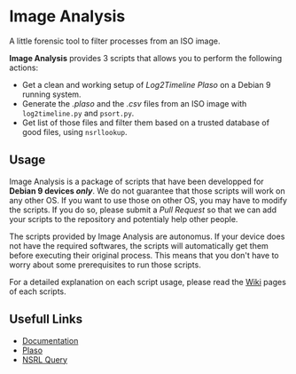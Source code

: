 # Image Analysis
A little forensic tool to filter processes from an ISO image.

**Image Analysis** provides 3 scripts that allows you to perform the following actions:
- Get a clean and working setup of *Log2Timeline Plaso* on a Debian 9 running system.
- Generate the *.plaso* and the *.csv* files from an ISO image with `log2timeline.py` and `psort.py`.
- Get list of those files and filter them based on a trusted database of good files, using `nsrllookup`.

Usage
-
Image Analysis is a package of scripts that have been developped for **Debian 9 devices *only***. We do not guarantee that those scripts will work on any other OS. If you want to use those on other OS, you may have to modify the scripts. If you do so, please submit a *Pull Request* so that we can add your scripts to the repository and potentialy help other people.

The scripts provided by Image Analysis are autonomus. If your device does not have the required softwares, the scripts will automatically get them before executing their original process. This means that you don't have to worry about some prerequisites to run those scripts.

For a detailed explanation on each script usage, please read the [Wiki](https://github.com/Lyro1/image_analysis/wiki) pages of each scripts.

Usefull Links
-

- [Documentation](https://github.com/Lyro1/image_analysis/wiki)
- [Plaso](https://github.com/log2timeline/plaso)
- [NSRL Query](https://www.nist.gov/itl/ssd/software-quality-group/nsrl-download/rds-query-tools)
